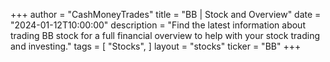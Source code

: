 +++
author = "CashMoneyTrades"
title = "BB | Stock and Overview"
date = "2024-01-12T10:00:00"
description = "Find the latest information about trading BB stock for a full financial overview to help with your stock trading and investing."
tags = [
   "Stocks",
]
layout = "stocks"
ticker = "BB"
+++
